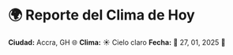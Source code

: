 # 🌍 Reporte del Clima de Hoy

**Ciudad:** Accra, GH 🌐
**Clima:** ☀️ Cielo claro
**Fecha:** 📅 27, 01, 2025 🚀

